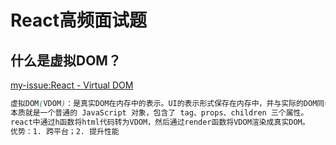 # React高频面试题
## 什么是虚拟DOM？
[my-issue:React - Virtual DOM](https://github.com/jtwang7/React-Note/issues/31)
```css
虚拟DOM(VDOM)：是真实DOM在内存中的表示。UI的表示形式保存在内存中，并与实际的DOM同步。
本质就是一个普通的 JavaScript 对象，包含了 tag、props、children 三个属性。
react中通过h函数将html代码转为VDOM，然后通过render函数将VDOM渲染成真实DOM。
优势：1. 跨平台；2. 提升性能
```